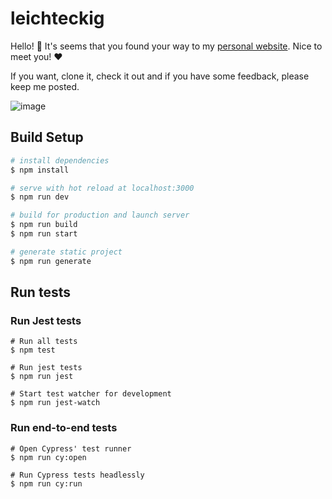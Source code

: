 # leichteckig

Hello! 👋 It's seems that you found your way to my [personal website](https://www.ramona.codes). Nice to meet you! ♥️ 

If you want, clone it, check it out and if you have some feedback, please keep me posted.

![image](https://user-images.githubusercontent.com/29896429/132575441-23582f2d-240e-4574-b397-5ca3e6704a58.png)

## Build Setup

```bash
# install dependencies
$ npm install

# serve with hot reload at localhost:3000
$ npm run dev

# build for production and launch server
$ npm run build
$ npm run start

# generate static project
$ npm run generate
```

## Run tests

### Run Jest tests

```
# Run all tests
$ npm test

# Run jest tests
$ npm run jest

# Start test watcher for development
$ npm run jest-watch
```

### Run end-to-end tests

```
# Open Cypress' test runner
$ npm run cy:open

# Run Cypress tests headlessly
$ npm run cy:run
```
